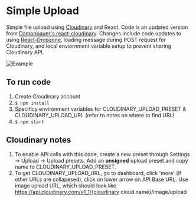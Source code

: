 # Simple Upload
Simple file upload using [Cloudinary](https://cloudinary.com/) and React. Code is an updated version from [Damonbauer's react-cloudinary](https://github.com/damonbauer/react-cloudinary.git). Changes include code updates to using [React-Dropzone](https://react-dropzone.js.org/), loading message during POST request for Cloudinary, and local enviornment variable setup to prevent sharing Cloudinary API.

![Example](https://media.giphy.com/media/eeogcYlc1lZZmS7Z6z/giphy.gif)

## To run code
1. Create Cloudinary account
2. ```$ npm install ```
3. Specificy environment variables for CLOUDINARY_UPLOAD_PRESET & CLOUDINARY_UPLOAD_URL (refer to notes on where to find URL)
4. ```$ npm start```

## Cloudinary notes
1. To enable API calls with this code, create a new preset through Settings -> Upload -> Upload presets. Add an <b>unsigned</b> upload preset and copy name to CLOUDINARY_UPLOAD_PRESET.
2. To get CLOUDINARY_UPLOAD_URL, go to dashboard, click 'more' (if other URLs are collapesed), click on lower arrow on API Base URL. Use image upload URL, which should look like https://api.cloudinary.com/v1_1/{cloudinary cloud name}/image/upload 
